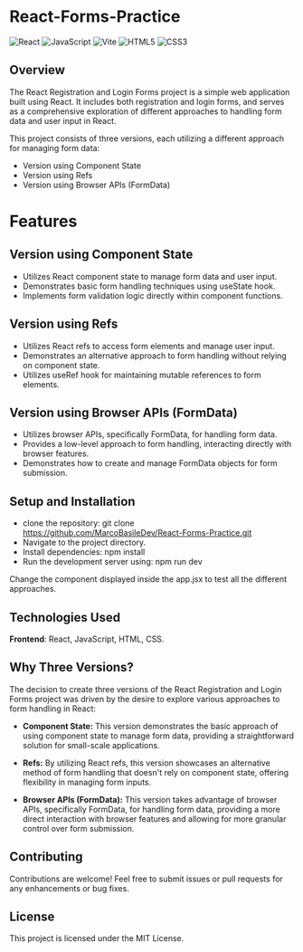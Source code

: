 # React-Forms-Practice

![React](https://img.shields.io/badge/react-%2320232a.svg?style=for-the-badge&logo=react&logoColor=%2361DAFB)
![JavaScript](https://img.shields.io/badge/javascript-%23323330.svg?style=for-the-badge&logo=javascript&logoColor=%23F7DF1E)
![Vite](https://img.shields.io/badge/vite-%23646CFF.svg?style=for-the-badge&logo=vite&logoColor=white)
![HTML5](https://img.shields.io/badge/html5-%23E34F26.svg?style=for-the-badge&logo=html5&logoColor=white)
![CSS3](https://img.shields.io/badge/css3-%231572B6.svg?style=for-the-badge&logo=css3&logoColor=white)

## Overview

The React Registration and Login Forms project is a simple web application built using React. It includes both registration and login forms, and serves as a comprehensive exploration of different approaches to handling form data and user input in React.

This project consists of three versions, each utilizing a different approach for managing form data:

- Version using Component State
- Version using Refs
- Version using Browser APIs (FormData)

# Features

## Version using Component State

- Utilizes React component state to manage form data and user input.
- Demonstrates basic form handling techniques using useState hook.
- Implements form validation logic directly within component functions.

## Version using Refs

- Utilizes React refs to access form elements and manage user input.
- Demonstrates an alternative approach to form handling without relying on component state.
- Utilizes useRef hook for maintaining mutable references to form elements.

## Version using Browser APIs (FormData)

- Utilizes browser APIs, specifically FormData, for handling form data.
- Provides a low-level approach to form handling, interacting directly with browser features.
- Demonstrates how to create and manage FormData objects for form submission.

## Setup and Installation

- clone the repository: git clone https://github.com/MarcoBasileDev/React-Forms-Practice.git
- Navigate to the project directory.
- Install dependencies: npm install
- Run the development server using: npm run dev

Change the component displayed inside the app.jsx to test all the different approaches.

## Technologies Used

**Frontend**: React, JavaScript, HTML, CSS.

## Why Three Versions?

The decision to create three versions of the React Registration and Login Forms project was driven by the desire to explore various approaches to form handling in React:

- **Component State:** This version demonstrates the basic approach of using component state to manage form data, providing a straightforward solution for small-scale applications.

- **Refs:** By utilizing React refs, this version showcases an alternative method of form handling that doesn't rely on component state, offering flexibility in managing form inputs.

- **Browser APIs (FormData):** This version takes advantage of browser APIs, specifically FormData, for handling form data, providing a more direct interaction with browser features and allowing for more granular control over form submission.

## Contributing

Contributions are welcome! Feel free to submit issues or pull requests for any enhancements or bug fixes.

## License

This project is licensed under the MIT License.
